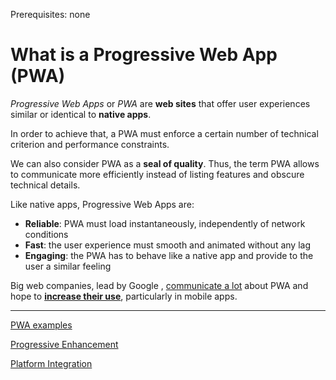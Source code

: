 <span class="requirements">Prerequisites: none</span>

What is a Progressive Web App (PWA)
============================================

*Progressive Web Apps* or *PWA* are **web sites** that offer user experiences similar or identical to **native apps**.

In order to achieve that, a PWA must enforce a certain number of technical criterion and performance constraints.

We can also consider PWA as a **seal of quality**. Thus, the term PWA allows to communicate more efficiently instead of listing features and obscure technical details.

Like native apps, Progressive Web Apps are:

- **Reliable**: PWA must load instantaneously, independently of network conditions
- **Fast**: the user experience must smooth and animated without any lag
- **Engaging**: the PWA has to behave like a native app and provide to the user a similar feeling

Big web companies, lead by Google , [communicate a lot](https://developers.google.com/web/progressive-web-apps/) about PWA and hope to [**increase their use**](integration.md), particularly in mobile apps.

-----------------------------------------------------

[PWA examples](examples.md)

[Progressive Enhancement](progressive-enhancement.md)

[Platform Integration](integration.md)